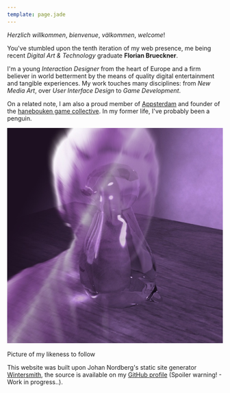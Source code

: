 ```yaml
---
template: page.jade
---
```


_Herzlich willkommen_, _bienvenue_, _välkommen_, _welcome_!

You've stumbled upon the tenth iteration of my web presence, me being recent _Digital Art & Technology_ graduate __Florian Brueckner__.

I'm a young _Interaction Designer_ from the heart of Europe and a firm believer in world betterment by the means of quality digital entertainment and tangible experiences. My work touches many disciplines: from _New Media Art_, over _User Interface Design_ to _Game Development_.

On a related note, I am also a proud member of [Appsterdam][1] and founder of the [hanebouken game collective][2]. In my former life, I've probably been a penguin.

<img id="avatar" alt="Kinect Scan Avatar" src="images/mashup_me.jpg" />

<p class="caption">Picture of my likeness to follow</p>

This website was built upon Johan Nordberg's static site generator [Wintersmith][3], the source is available on my [GitHub profile][4] (Spoiler warning! - Work in progress..).

[1]: http://appsterdam.rs
[2]: http://hanebouken.com
[3]: http://www.wintersmith.io
[4]: http://github.com/bloomingbridges/portflolio
